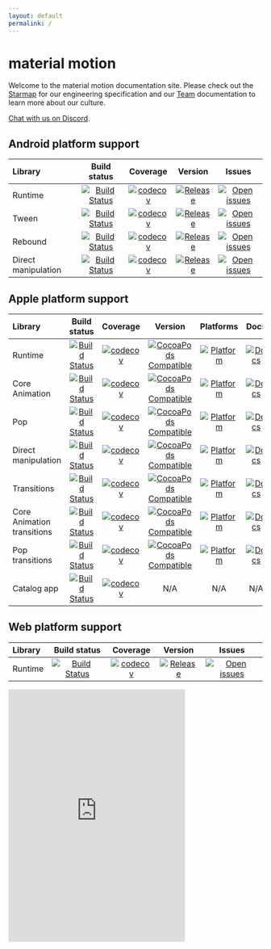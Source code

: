 ```yaml
---
layout: default
permalink: /
---
```


# material motion

Welcome to the material motion documentation site. Please check out the [Starmap](starmap/) for our engineering specification and our [Team](team/) documentation to learn more about our culture.

[Chat with us on Discord](https://discord.gg/ZJyGXza).

## Android platform support

| Library                    | Build status | Coverage | Version | Issues |
|:---------------------------|:------------:|:--------:|:-------:|:------:|
| Runtime                    | [![Build Status](https://travis-ci.org/material-motion/runtime-android.svg?branch=develop)](https://travis-ci.org/material-motion/runtime-android)                                       | [![codecov](https://codecov.io/gh/material-motion/runtime-android/branch/develop/graph/badge.svg)](https://codecov.io/gh/material-motion/runtime-android)                                       | [![Release](https://img.shields.io/github/release/material-motion/runtime-android.svg)](https://github.com/material-motion/runtime-android/releases/latest)                                       | [![Open issues](https://img.shields.io/github/issues/material-motion/runtime-android.svg)](https://github.com/material-motion/runtime-android/issues)                                       |
| Tween                      | [![Build Status](https://travis-ci.org/material-motion/family-tween-android.svg?branch=develop)](https://travis-ci.org/material-motion/family-tween-android)                             | [![codecov](https://codecov.io/gh/material-motion/family-tween-android/branch/develop/graph/badge.svg)](https://codecov.io/gh/material-motion/family-tween-android)                             | [![Release](https://img.shields.io/github/release/material-motion/family-tween-android.svg)](https://github.com/material-motion/family-tween-android/releases/latest)                             | [![Open issues](https://img.shields.io/github/issues/material-motion/family-tween-android.svg)](https://github.com/material-motion/family-tween-android/issues)                             |
| Rebound                    | [![Build Status](https://travis-ci.org/material-motion/family-rebound-android.svg?branch=develop)](https://travis-ci.org/material-motion/family-rebound-android)                         | [![codecov](https://codecov.io/gh/material-motion/family-rebound-android/branch/develop/graph/badge.svg)](https://codecov.io/gh/material-motion/family-rebound-android)                         | [![Release](https://img.shields.io/github/release/material-motion/family-rebound-android.svg)](https://github.com/material-motion/family-rebound-android/releases/latest)                         | [![Open issues](https://img.shields.io/github/issues/material-motion/family-rebound-android.svg)](https://github.com/material-motion/family-rebound-android/issues)                         |
| Direct manipulation        | [![Build Status](https://travis-ci.org/material-motion/family-direct-manipulation-android.svg?branch=develop)](https://travis-ci.org/material-motion/family-direct-manipulation-android) | [![codecov](https://codecov.io/gh/material-motion/family-direct-manipulation-android/branch/develop/graph/badge.svg)](https://codecov.io/gh/material-motion/family-direct-manipulation-android) | [![Release](https://img.shields.io/github/release/material-motion/family-direct-manipulation-android.svg)](https://github.com/material-motion/family-direct-manipulation-android/releases/latest) | [![Open issues](https://img.shields.io/github/issues/material-motion/family-direct-manipulation-android.svg)](https://github.com/material-motion/family-direct-manipulation-android/issues) |

## Apple platform support

| Library                    | Build status | Coverage | Version | Platforms | Docs | Issues |
|:---------------------------|:------------:|:--------:|:-------:|:---------:|:----:|:------:|
| Runtime                    | [![Build Status](https://travis-ci.org/material-motion/runtime-objc.svg?branch=develop)](https://travis-ci.org/material-motion/runtime-objc)                                       | [![codecov](https://codecov.io/gh/material-motion/runtime-objc/branch/develop/graph/badge.svg)](https://codecov.io/gh/material-motion/runtime-objc)                                       | [![CocoaPods Compatible](https://img.shields.io/cocoapods/v/MaterialMotionRuntime.svg)](https://cocoapods.org/pods/MaterialMotionRuntime)                                   | [![Platform](https://img.shields.io/cocoapods/p/MaterialMotionRuntime.svg)](http://cocoadocs.org/docsets/MaterialMotionRuntime)                                   | [![Docs](https://img.shields.io/cocoapods/metrics/doc-percent/MaterialMotionRuntime.svg)](http://cocoadocs.org/docsets/MaterialMotionRuntime)                                   | [![Open issues](https://img.shields.io/github/issues/material-motion/runtime-objc.svg)](https://github.com/material-motion/runtime-objc/issues)                                       |
| Core Animation             | [![Build Status](https://travis-ci.org/material-motion/coreanimation-swift.svg?branch=develop)](https://travis-ci.org/material-motion/coreanimation-swift)                         | [![codecov](https://codecov.io/gh/material-motion/coreanimation-swift/branch/develop/graph/badge.svg)](https://codecov.io/gh/material-motion/coreanimation-swift)                         | [![CocoaPods Compatible](https://img.shields.io/cocoapods/v/MaterialMotionCoreAnimation.svg)](https://cocoapods.org/pods/MaterialMotionCoreAnimation)                       | [![Platform](https://img.shields.io/cocoapods/p/MaterialMotionCoreAnimation.svg)](http://cocoadocs.org/docsets/MaterialMotionCoreAnimation)                       | [![Docs](https://img.shields.io/cocoapods/metrics/doc-percent/MaterialMotionCoreAnimation.svg)](http://cocoadocs.org/docsets/MaterialMotionCoreAnimation)                       | [![Open issues](https://img.shields.io/github/issues/material-motion/coreanimation-swift.svg)](https://github.com/material-motion/coreanimation-swift/issues)                         |
| Pop                        | [![Build Status](https://travis-ci.org/material-motion/pop-swift.svg?branch=develop)](https://travis-ci.org/material-motion/pop-swift)                                             | [![codecov](https://codecov.io/gh/material-motion/pop-swift/branch/develop/graph/badge.svg)](https://codecov.io/gh/material-motion/pop-swift)                                             | [![CocoaPods Compatible](https://img.shields.io/cocoapods/v/MaterialMotionPop.svg)](https://cocoapods.org/pods/MaterialMotionPop)                                           | [![Platform](https://img.shields.io/cocoapods/p/MaterialMotionPop.svg)](http://cocoadocs.org/docsets/MaterialMotionPop)                                           | [![Docs](https://img.shields.io/cocoapods/metrics/doc-percent/MaterialMotionPop.svg)](http://cocoadocs.org/docsets/MaterialMotionPop)                                           | [![Open issues](https://img.shields.io/github/issues/material-motion/pop-swift.svg)](https://github.com/material-motion/pop-swift/issues)                                             |
| Direct manipulation        | [![Build Status](https://travis-ci.org/material-motion/direct-manipulation-swift.svg?branch=develop)](https://travis-ci.org/material-motion/direct-manipulation-swift)             | [![codecov](https://codecov.io/gh/material-motion/direct-manipulation-swift/branch/develop/graph/badge.svg)](https://codecov.io/gh/material-motion/direct-manipulation-swift)             | [![CocoaPods Compatible](https://img.shields.io/cocoapods/v/MaterialMotionDirectManipulation.svg)](https://cocoapods.org/pods/MaterialMotionDirectManipulation)             | [![Platform](https://img.shields.io/cocoapods/p/MaterialMotionDirectManipulation.svg)](http://cocoadocs.org/docsets/MaterialMotionDirectManipulation)             | [![Docs](https://img.shields.io/cocoapods/metrics/doc-percent/MaterialMotionDirectManipulation.svg)](http://cocoadocs.org/docsets/MaterialMotionDirectManipulation)             | [![Open issues](https://img.shields.io/github/issues/material-motion/direct-manipulation-swift.svg)](https://github.com/material-motion/direct-manipulation-swift/issues)             |
| Transitions                | [![Build Status](https://travis-ci.org/material-motion/transitions-objc.svg?branch=develop)](https://travis-ci.org/material-motion/transitions-objc)                               | [![codecov](https://codecov.io/gh/material-motion/transitions-objc/branch/develop/graph/badge.svg)](https://codecov.io/gh/material-motion/transitions-objc)                               | [![CocoaPods Compatible](https://img.shields.io/cocoapods/v/MaterialMotionTransitions.svg)](https://cocoapods.org/pods/MaterialMotionTransitions)                           | [![Platform](https://img.shields.io/cocoapods/p/MaterialMotionTransitions.svg)](http://cocoadocs.org/docsets/MaterialMotionTransitions)                           | [![Docs](https://img.shields.io/cocoapods/metrics/doc-percent/MaterialMotionTransitions.svg)](http://cocoadocs.org/docsets/MaterialMotionTransitions)                           | [![Open issues](https://img.shields.io/github/issues/material-motion/transitions-objc.svg)](https://github.com/material-motion/transitions-objc/issues)                               |
| Core Animation transitions | [![Build Status](https://travis-ci.org/material-motion/coreanimation-transitions-swift.svg?branch=develop)](https://travis-ci.org/material-motion/coreanimation-transitions-swift) | [![codecov](https://codecov.io/gh/material-motion/coreanimation-transitions-swift/branch/develop/graph/badge.svg)](https://codecov.io/gh/material-motion/coreanimation-transitions-swift) | [![CocoaPods Compatible](https://img.shields.io/cocoapods/v/MaterialMotionCoreAnimationTransitions.svg)](https://cocoapods.org/pods/MaterialMotionCoreAnimationTransitions) | [![Platform](https://img.shields.io/cocoapods/p/MaterialMotionCoreAnimationTransitions.svg)](http://cocoadocs.org/docsets/MaterialMotionCoreAnimationTransitions) | [![Docs](https://img.shields.io/cocoapods/metrics/doc-percent/MaterialMotionCoreAnimationTransitions.svg)](http://cocoadocs.org/docsets/MaterialMotionCoreAnimationTransitions) | [![Open issues](https://img.shields.io/github/issues/material-motion/coreanimation-transitions-swift.svg)](https://github.com/material-motion/coreanimation-transitions-swift/issues) |
| Pop transitions            | [![Build Status](https://travis-ci.org/material-motion/pop-transitions-swift.svg?branch=develop)](https://travis-ci.org/material-motion/pop-transitions-swift)                     | [![codecov](https://codecov.io/gh/material-motion/pop-transitions-swift/branch/develop/graph/badge.svg)](https://codecov.io/gh/material-motion/pop-transitions-swift)                     | [![CocoaPods Compatible](https://img.shields.io/cocoapods/v/MaterialMotionPopTransitions.svg)](https://cocoapods.org/pods/MaterialMotionPopTransitions)                     | [![Platform](https://img.shields.io/cocoapods/p/MaterialMotionPopTransitions.svg)](http://cocoadocs.org/docsets/MaterialMotionPopTransitions)                     | [![Docs](https://img.shields.io/cocoapods/metrics/doc-percent/MaterialMotionPopTransitions.svg)](http://cocoadocs.org/docsets/MaterialMotionPopTransitions)                     | [![Open issues](https://img.shields.io/github/issues/material-motion/pop-transitions-swift.svg)](https://github.com/material-motion/pop-transitions-swift/issues)                     |
| Catalog app                | [![Build Status](https://travis-ci.org/material-motion/catalog-swift.svg?branch=develop)](https://travis-ci.org/material-motion/catalog-swift)                                     | [![codecov](https://codecov.io/gh/material-motion/catalog-swift/branch/develop/graph/badge.svg)](https://codecov.io/gh/material-motion/catalog-swift)                                     | N/A                                                                                                                                                                         | N/A                                                                                                                                                               | N/A                                                                                                                                                                             | [![Open issues](https://img.shields.io/github/issues/material-motion/catalog-swift.svg)](https://github.com/material-motion/catalog-swift/issues)                                     |

## Web platform support

| Library                    | Build status | Coverage | Version | Issues |
|:---------------------------|:------------:|:--------:|:-------:|:------:|
| Runtime                    | [![Build Status](https://travis-ci.org/material-motion/material-motion-js.svg?branch=develop)](https://travis-ci.org/material-motion/material-motion-js) | [![codecov](https://codecov.io/gh/material-motion/material-motion-js/branch/develop/graph/badge.svg)](https://codecov.io/gh/material-motion/material-motion-js) | [![Release](https://img.shields.io/npm/v/material-motion-runtime.svg)](https://www.npmjs.com/package/material-motion-runtime)                                       | [![Open issues](https://img.shields.io/github/issues/material-motion/material-motion-js.svg)](https://github.com/material-motion/material-motion-js/issues) |

<iframe src="https://discordapp.com/widget?id=198544450366996480&theme=dark" width="350" height="500" allowtransparency="true" frameborder="0"></iframe>
